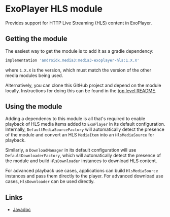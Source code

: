 # ExoPlayer HLS module

Provides support for HTTP Live Streaming (HLS) content in ExoPlayer.

## Getting the module

The easiest way to get the module is to add it as a gradle dependency:

```gradle
implementation 'androidx.media3:media3-exoplayer-hls:1.X.X'
```

where `1.X.X` is the version, which must match the version of the other media
modules being used.

Alternatively, you can clone this GitHub project and depend on the module
locally. Instructions for doing this can be found in the [top level README][].

[top level README]: ../../README.md

## Using the module

Adding a dependency to this module is all that's required to enable playback of
HLS media items added to `ExoPlayer` in its default configuration. Internally,
`DefaultMediaSourceFactory` will automatically detect the presence of the module
and convert an HLS `MediaItem` into an `HlsMediaSource` for playback.

Similarly, a `DownloadManager` in its default configuration will use
`DefaultDownloaderFactory`, which will automatically detect the presence of
the module and build `HlsDownloader` instances to download HLS content.

For advanced playback use cases, applications can build `HlsMediaSource`
instances and pass them directly to the player. For advanced download use cases,
`HlsDownloader` can be used directly.

## Links

<!-- TODO(b/204738828): Add link to HLS media3 guide entry when it's published on developer.android.com -->

*   [Javadoc][]

[Javadoc]: https://developer.android.com/reference/androidx/media3/exoplayer/hls/package-summary
